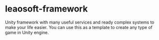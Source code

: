 # leaosoft-framework

Unity framework with many useful services and ready complex systems to make your life easier. You can use this as a template to create any type of game in Unity engine.
